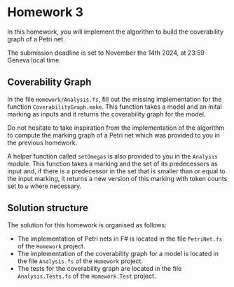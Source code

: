 # Homework 3

In this homework, you will implement the algorithm to build the coverability graph of a Petri net.

The submission deadline is set to November the 14th 2024, at 23:59 Geneva local time.

## Coverability Graph

In the file `Homework/Analysis.fs`, fill out the missing implementation for the function `CoverabilityGraph.make`.
This function takes a model and an inital marking as inputs and it returns the coverability graph for the model.

Do not hesitate to take inspiration from the implementation of the algorithm to compute the marking graph of a Petri net which was provided to you in the previous homework.

A helper function called `setOmegas` is also provided to you in the `Analysis` module.
This function takes a marking and the set of its predecessors as input and, if there is a predecessor in the set that is smaller than or equal to the input marking, it returns a new version of this marking with token counts set to `ω` where necessary. 

## Solution structure

The solution for this homework is organised as follows:

- The implementation of Petri nets in F# is located in the file `PetriNet.fs` of the `Homework` project.
- The implementation of the coverability graph for a model is located in the file `Analysis.fs` of the `Homework` project.
- The tests for the coverability graph are located in the file `Analysis.Tests.fs` of the `Homework.Test` project.
